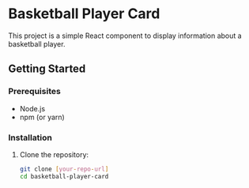 # Basketball Player Card

This project is a simple React component to display information about a basketball player.

## Getting Started

### Prerequisites

- Node.js
- npm (or yarn)

### Installation

1. Clone the repository:
   ```bash
   git clone [your-repo-url]
   cd basketball-player-card


